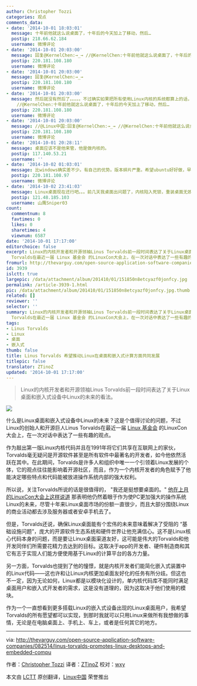 ```yaml
---
author: Christopher Tozzi
categories: 观点
comments_data:
- date: '2014-10-01 18:03:01'
  message: 十年前他就这么说桌面了，十年后的今天加上了移动，然后…
  postip: 218.66.62.184
  username: 微博评论
- date: '2014-10-01 20:03:00'
  message: 回复@KernelChen:→_→ //@KernelChen:十年前他就这么说桌面了，十年后的今天加上了移动，然后…
  postip: 220.181.108.180
  username: 微博评论
- date: '2014-10-01 20:03:00'
  message: 回复@KernelChen:→_→
  postip: 220.181.108.180
  username: 微博评论
- date: '2014-10-01 20:03:00'
  message: 然后就没有然后了。。。。。不过确实如果把所有使用Linux内核的系统都算上的话，从数量上来说，视窗和水果可以被直接秒掉了。 //@Linux中国:回复@KernelChen:→_→
    //@KernelChen:十年前他就这么说桌面了，十年后的今天加上了移动，然后…
  postip: 220.181.108.180
  username: 微博评论
- date: '2014-10-01 20:03:00'
  message: //@Linux中国:回复@KernelChen:→_→ //@KernelChen:十年前他就这么说桌面了，十年后的今天加上了移动，然后…
  postip: 220.181.108.180
  username: 微博评论
- date: '2014-10-01 20:28:11'
  message: 桌面应该不是他来管，他是做内核的。
  postip: 117.140.53.21
  username: ''
- date: '2014-10-02 01:03:01'
  message: 比windows确实差不少。有自己的优势。版本碎片严重。希望ubuntu好好做，早日赶上windows
  postip: 220.181.108.97
  username: 微博评论
- date: '2014-10-02 23:41:03'
  message: Linux桌面现在还行吧。。。前几天我桌面出问题了，内核陷入死锁，重装桌面无效，现在直接卸了。纯命令行挺好。
  postip: 121.48.185.103
  username: 山鹰Sniper03
count:
  commentnum: 8
  favtimes: 0
  likes: 0
  sharetimes: 4
  viewnum: 6587
date: '2014-10-01 17:17:00'
editorchoice: false
excerpt: Linux的内核开发者和开源领袖Linus Torvalds前一段时间表达了关于Linux桌面和嵌入式设备中Linux的未来的看法。   什么是Linux桌面和嵌入式设备中Linux的未来？这是个值得讨论的问题，不过Linux的创始人和开源巨人Linus
  Torvalds在最近一届 Linux 基金会 的LinuxCon大会上，在一次对话中表达了一些有趣的观点。 作为敲出第一版Linux内核代码并且在1991年将它们共享在互联网上的家伙，Torvalds毫无疑问是开源软件甚至是所有软件中最著名的开发者，如今他依然活跃在其中。在此期间，Torvalds是许多人和组织中唯一一个引领着Linux发展的个体，
fromurl: http://thevarguy.com/open-source-application-software-companies/082514/linus-torvalds-promotes-linux-desktops-and-embedded-compu
id: 3939
islctt: true
largepic: /data/attachment/album/201410/01/151850n8etcyazf0jonfcy.jpg
permalink: /article-3939-1.html
pic: /data/attachment/album/201410/01/151850n8etcyazf0jonfcy.jpg.thumb.jpg
related: []
reviewer: ''
selector: ''
summary: Linux的内核开发者和开源领袖Linus Torvalds前一段时间表达了关于Linux桌面和嵌入式设备中Linux的未来的看法。   什么是Linux桌面和嵌入式设备中Linux的未来？这是个值得讨论的问题，不过Linux的创始人和开源巨人Linus
  Torvalds在最近一届 Linux 基金会 的LinuxCon大会上，在一次对话中表达了一些有趣的观点。 作为敲出第一版Linux内核代码并且在1991年将它们共享在互联网上的家伙，Torvalds毫无疑问是开源软件甚至是所有软件中最著名的开发者，如今他依然活跃在其中。在此期间，Torvalds是许多人和组织中唯一一个引领着Linux发展的个体，
tags:
- Linus Torvalds
- Linux
- 桌面
- 嵌入式
thumb: false
title: Linus Torvalds 希望推动Linux在桌面和嵌入式计算方面共同发展
titlepic: false
translator: ZTinoZ
updated: '2014-10-01 17:17:00'
---
```



> 
> Linux的内核开发者和开源领袖Linus Torvalds前一段时间表达了关于Linux桌面和嵌入式设备中Linux的未来的看法。
> 
> 
> 


![](/data/attachment/album/201410/01/151850n8etcyazf0jonfcy.jpg)


什么是Linux桌面和嵌入式设备中Linux的未来？这是个值得讨论的问题，不过Linux的创始人和开源巨人Linus Torvalds在最近一届 [Linux 基金会](http://linuxfoundation.org/) 的LinuxCon大会上，在一次对话中表达了一些有趣的观点。


作为敲出第一版Linux内核代码并且在1991年将它们共享在互联网上的家伙，Torvalds毫无疑问是开源软件甚至是所有软件中最著名的开发者，如今他依然活跃在其中。在此期间，Torvalds是许多人和组织中唯一一个引领着Linux发展的个体，它的观点往往能影响着开源社区，而且，作为一个内核开发者的角色赋予了他能决定哪些特点和代码能被放进操作系统内部的强大权利。


所以说，关注Torvalds所说的话是很值得的， "我还是挺想要桌面的。" [他在上月的LinuxCon大会上这样说道](http://www.eweek.com/enterprise-apps/linux-founder-linus-torvalds-still-wants-the-desktop.html) 那表明他仍然着眼于作为使PC更加强大的操作系统Linux的未来，尽管十年来Linux桌面市场的份额一直很少，而且大部分围绕Linux的商业活动都去涉及服务器或者安卓手机去了。


但是，Torvalds还说，确保Linux桌面能有个宏伟的未来意味着解决了受阻的 “基础设施问题”，庞大的开源软件生态系统和硬件世界让他充满信心。这不是Linux核心代码本身的问题，而是要让Linux桌面渠道友好，这可能是伟大的Torvalds和他开发同伴们所需要花精力去达到的目标。这取决于app的开发者、硬件制造商和其它有志于实现人们能方便使用基于Linux的计算平台的各方力量。


另一方面，Torvalds也提到了他的憧憬，就是内核开发者们能简化嵌入式装置中的Linux代码——这也许和让Linux内核更加桌面友好化的任务有所分歧。但这也不一定，因为无论如何，Linux都是以模块化设计的，单内核代码库不能同时满足桌面用户和嵌入式开发者的需求，这是没有道理的，因为这取决于他们使用的模块。


作为一个一直想看到更多搭载Linux的嵌入式设备出现的Linux桌面用户，我希望Torvalds的所有愿望都可以实现，到那时我就可以只用Linux来做所有我想做的事情，无论是在电脑桌面上、手机上、车上，或者是任何其它的地方。




---


via: <http://thevarguy.com/open-source-application-software-companies/082514/linus-torvalds-promotes-linux-desktops-and-embedded-compu>


作者：[Christopher Tozzi](http://thevarguy.com/author/christopher-tozzi) 译者：[ZTinoZ](https://github.com/ZTinoZ) 校对：[wxy](https://github.com/wxy)


本文由 [LCTT](https://github.com/LCTT/TranslateProject) 原创翻译，[Linux中国](http://linux.cn/) 荣誉推出
